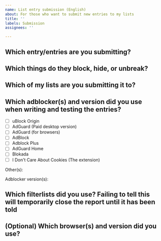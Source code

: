```yaml
---
name: List entry submission (English)
about: For those who want to submit new entries to my lists
title: ''
labels: Submission
assignees: ''

---
```


## Which entry/entries are you submitting?
<!-- The `text` code-text functionality may come in handy, if you don't want to accidentally create a link to the site that the entry is for. -->

## Which things do they block, hide, or unbreak?
<!-- Screenshots are very convenient but optional. -->

## Which of my lists are you submitting it to?

## Which adblocker(s) and version did you use when writing and testing the entries?
- [ ] uBlock Origin
- [ ] AdGuard (Paid desktop version)
- [ ] AdGuard (for browsers)
- [ ] AdBlock
- [ ] Adblock Plus
- [ ] AdGuard Home
- [ ] Blokada
- [ ] I Don't Care About Cookies (The extension)

Other(s):

Adblocker version(s):

## Which filterlists did you use? Failing to tell this will temporarily close the report until it has been told
<!-- If you want to save time, you can take a screenshot of your adblocker's list settings. -->

## (Optional) Which browser(s) and version did you use?
<!-- If you're in doubt, check your browser's *About* page. -->
